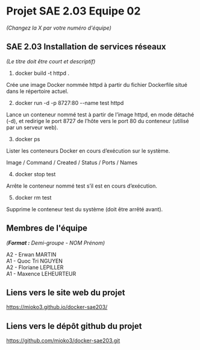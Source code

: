 # Projet SAE 2.03 Equipe 02
_(Changez la X par votre numéro d'équipe)_

##  SAE 2.03    Installation de services réseaux   
_(Le titre doit être court et descriptif)_

1.  docker build -t httpd .

Crée une image Docker nommée httpd à partir du fichier Dockerfile situé dans le répertoire actuel.

2. docker run -d -p 8727:80 --name test httpd

Lance un conteneur nommé test à partir de l’image httpd, en mode détaché (-d), et redirige le port 8727 de l’hôte vers le port 80 du conteneur (utilisé par un serveur web).

3. docker ps 

Lister les conteneurs Docker en cours d’exécution sur le système.

Image / Command / Created / Status / Ports / Names

4. docker stop test

Arrête le conteneur nommé test s’il est en cours d’exécution.

5. docker rm test

Supprime le conteneur test du système (doit être arrêté avant).

## Membres de l'équipe
_(**Format :** Demi-groupe - NOM Prénom)_

A2 - Erwan    MARTIN     
A1 - Quoc Tri NGUYEN     
A2 - Floriane LEPILLER  
A1 - Maxence  LEHEURTEUR 

## Liens vers le site web du projet
https://mioko3.github.io/docker-sae203/

## Liens vers le dépôt github du projet
https://github.com/mioko3/docker-sae203.git



